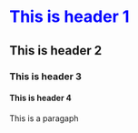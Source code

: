 <html>
  <style>
  h1 {
  color: blue;
  }
  </style>
  
  <h1>This is header 1</h1>
  <h2>This is header 2</h2>
  <h3>This is header 3</h3>
  <h4>This is header 4</h4>
  
  <p>This is a paragaph</p>
</html>
